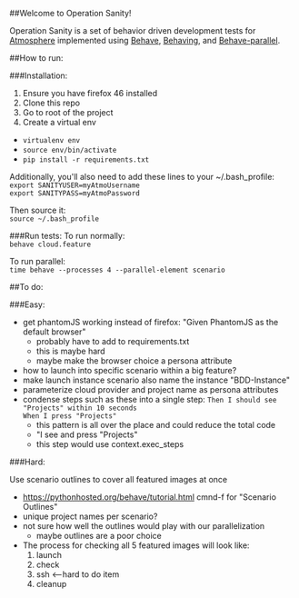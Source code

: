 ##Welcome to Operation Sanity!

Operation Sanity is a set of behavior driven development tests for <a href="https://github.com/iPlantCollaborativeOpenSource/atmosphere">Atmosphere</a> implemented using <a href="https://github.com/behave/behave">Behave</a>, <a href="https://github.com/ggozad/behaving">Behaving</a>, and <a href="https://github.com/vishalm/behave-parallel">Behave-parallel</a>.

##How to run:

###Installation: 
1. Ensure you have firefox 46 installed
1. Clone this repo 
1. Go to root of the project
1. Create a virtual env 

* `virtualenv env`
* `source env/bin/activate`
* `pip install -r requirements.txt`

Additionally, you'll also need to add these lines to your ~/.bash_profile:  
`export SANITYUSER=myAtmoUsername`  
`export SANITYPASS=myAtmoPassword`

Then source it:  
`source ~/.bash_profile`

###Run tests:
To run normally:  
`behave cloud.feature`

To run parallel:  
`time behave --processes 4 --parallel-element scenario`

##To do:

###Easy: 
- get phantomJS working instead of firefox: "Given PhantomJS as the default browser"
	- probably have to add to requirements.txt
	- this is maybe hard
	- maybe make the browser choice a persona attribute
- how to launch into specific scenario within a big feature?
- make launch instance scenario also name the instance "BDD-Instance"
- parameterize cloud provider and project name as persona attributes
- condense steps such as these into a single step:
`Then I should see "Projects" within 10 seconds`  
    `When I press "Projects"`
    - this pattern is all over the place and could reduce the total code
    - "I see and press "Projects"
    - this step would use context.exec_steps

###Hard:

Use scenario outlines to cover all featured images at once

- https://pythonhosted.org/behave/tutorial.html cmnd-f for "Scenario Outlines"
- unique project names per scenario? 
- not sure how well the outlines would play with our parallelization
	- maybe outlines are a poor choice
- The process for checking all 5 featured images will look like:
	1. launch
	1. check 
	1. ssh <--hard to do item
	1. cleanup